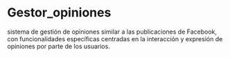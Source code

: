 # Gestor_opiniones
sistema de gestión de opiniones similar a las publicaciones de Facebook, con funcionalidades específicas centradas en la interacción y expresión de opiniones por parte de los usuarios.
